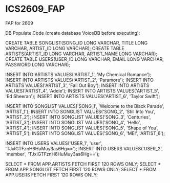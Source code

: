 # ICS2609_FAP
FAP for 2609

DB Populate Code (create database VoiceDB before executing):

CREATE TABLE SONGLIST(SONG_ID LONG VARCHAR, TITLE LONG VARCHAR, ARTIST_ID LONG VARCHAR);
CREATE TABLE ARTISTS(ARTIST_ID LONG VARCHAR, ARTIST_NAME LONG VARCHAR);
CREATE TABLE USERS(USER_ID LONG VARCHAR, EMAIL LONG VARCHAR, PASSWORD LONG VARCHAR);

INSERT INTO ARTISTS VALUES('ARTIST_1', 'My Chemical Romance');
INSERT INTO ARTISTS VALUES('ARTIST_2', 'Paramore');
INSERT INTO ARTISTS VALUES('ARTIST_3', 'Fall Out Boy');
INSERT INTO ARTISTS VALUES('ARTIST_4', 'Adele');
INSERT INTO ARTISTS VALUES('ARTIST_5', 'Ed Sheeran');
INSERT INTO ARTISTS VALUES('ARTIST_6', 'Taylor Swift');

INSERT INTO SONGLIST VALUES('SONG_1', 'Welcome to the Black Parade', 'ARTIST_1');
INSERT INTO SONGLIST VALUES('SONG_2', 'Still Into You', 'ARTIST_2');
INSERT INTO SONGLIST VALUES('SONG_3', 'Centuries', 'ARTIST_3');
INSERT INTO SONGLIST VALUES('SONG_4', 'Hello', 'ARTIST_4');
INSERT INTO SONGLIST VALUES('SONG_5', 'Shape of You', 'ARTIST_5');
INSERT INTO SONGLIST VALUES('SONG_6', 'ME!', 'ARTIST_6');

INSERT INTO USERS VALUES('USER_1', 'user', 'TJxIGTFznH6HuMuy3as6Hg==');
INSERT INTO USERS VALUES('USER_2', 'member', 'TJxIGTFznH6HuMuy3as6Hg==');

SELECT * FROM APP.ARTISTS FETCH FIRST 120 ROWS ONLY;
SELECT * FROM APP.SONGLIST FETCH FIRST 120 ROWS ONLY;
SELECT * FROM APP.USERS FETCH FIRST 120 ROWS ONLY;
